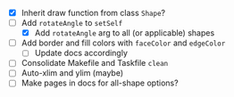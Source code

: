 - [x] Inherit draw function from class `Shape`?
- [ ] Add `rotateAngle` to `setSelf`
  - [x] Add `rotateAngle` arg to all (or applicable) shapes
- [ ] Add border and fill colors with `faceColor` and `edgeColor`
  - [ ] Update docs accordingly
- [ ] Consolidate Makefile and Taskfile `clean`
- [ ] Auto-xlim and ylim (maybe)
- [ ] Make pages in docs for all-shape options?
